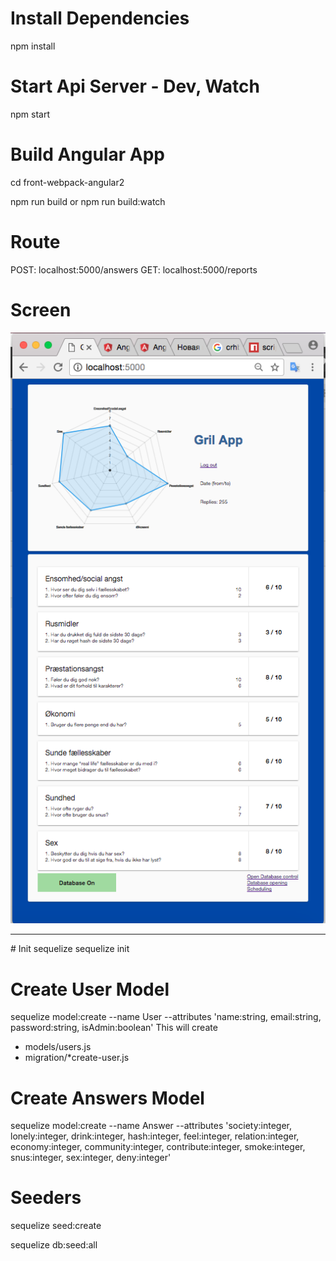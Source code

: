 
# Install Dependencies
npm install

# Start Api Server - Dev, Watch
npm start

# Build Angular App

cd front-webpack-angular2

npm run build
 or
npm run build:watch



# Route 
POST: localhost:5000/answers
GET: localhost:5000/reports

# Screen
<img src="./2017-07-19.png">

<hr>
# Init sequelize 
sequelize init

# Create User Model
sequelize model:create --name User --attributes 'name:string, email:string, password:string, isAdmin:boolean'
This will create
- models/users.js
- migration/*create-user.js

# Create Answers Model
sequelize model:create --name Answer --attributes 'society:integer, lonely:integer, drink:integer, hash:integer, feel:integer, relation:integer, economy:integer, community:integer, contribute:integer, smoke:integer, snus:integer, sex:integer, deny:integer'

# Seeders
sequelize seed:create

sequelize db:seed:all